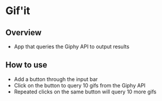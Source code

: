 # Gif'it

## Overview
- App that queries the Giphy API to output results

## How to use
- Add a button through the input bar
- Click on the button to query 10 gifs from the Giphy API 
- Repeated clicks on the same button will query 10 more gifs


